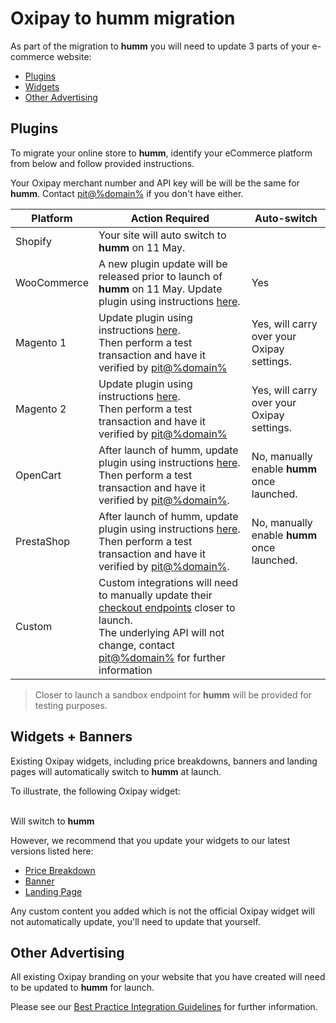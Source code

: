 # Oxipay to **humm** migration

As part of the migration to **humm** you will need to update 3 parts of your e-commerce website:

* [Plugins](#plugins)
* [Widgets](#widgets)
* [Other Advertising](#other-advertising)

## Plugins
To migrate your online store to **humm**, identify your eCommerce platform from below and follow provided instructions.

Your Oxipay merchant number and API key will be will be the same for **humm**. Contact [pit@%domain%](mailto:pit@%domain%) if you don't have either.

Platform | Action Required | Auto-switch
---------|-----------------|------------
Shopify               | Your site will auto switch to **humm** on 11 May. |
WooCommerce           | A new plugin update will be released prior to launch of **humm** on 11 May. Update plugin using instructions [here](../../ecommerce/magento_1/#plugin-installation-upgrade). | Yes
Magento 1             | Update plugin using instructions [here](../../ecommerce/woocommerce/#integrating-humm).<br>Then perform a test transaction and have it verified by [pit@%domain%](mailto:pit@%domain%) | Yes, will carry over your Oxipay settings.
Magento 2             | Update plugin using instructions [here](../../ecommerce/magento_2/#integrating-humm-using-composer).<br>Then perform a test transaction and have it verified by [pit@%domain%](mailto:pit@%domain%) | Yes, will carry over your Oxipay settings.
OpenCart              | After launch of humm, update plugin using instructions [here](../../ecommerce/opencart/#installation-using-extension-installer).<br>Then perform a test transaction and have it verified by [pit@%domain%](mailto:pit@%domain%). | No, manually enable **humm** once launched.
PrestaShop            | After launch of humm, update plugin using instructions [here](../../ecommerce/prestashop/#updating-the-plugin).<br>Then perform a test transaction and have it verified by [pit@%domain%](mailto:pit@%domain%). | No, manually enable **humm** once launched.
Custom                | Custom integrations will need to manually update their [checkout endpoints](../../custom_integration/checkout_api) closer to launch.<br>The underlying API will not change, contact [pit@%domain%](mailto:pit@%domain%) for further information

> Closer to launch a sandbox endpoint for **humm** will be provided for testing purposes.

## Widgets + Banners

Existing Oxipay widgets, including price breakdowns, banners and landing pages will automatically switch to **humm** at launch.

To illustrate, the following Oxipay widget:
<script src="https://widgets.oxipay.co.nz/content/scripts/price-info.js?productPrice=100"></script>

<br>Will switch to **humm**

<script src="https://widgets.%domain%/content/scripts/price-info.js?productPrice=200&LittleOnly"></script>

However, we recommend that you update your widgets to our latest versions listed here:

* [Price Breakdown](../../widgets/%price_info_page_link%)
* [Banner](../../widgets/banners)
* [Landing Page](../../widgets/landing_pages/introduction)

Any custom content you added which is not the official Oxipay widget will not automatically update, you'll need to update that yourself.

## Other Advertising

All existing Oxipay branding on your website that you have created will need to be updated to **humm** for launch.

Please see our [Best Practice Integration Guidelines](../../best_practice_integration) for further information.

<br>
<br>
